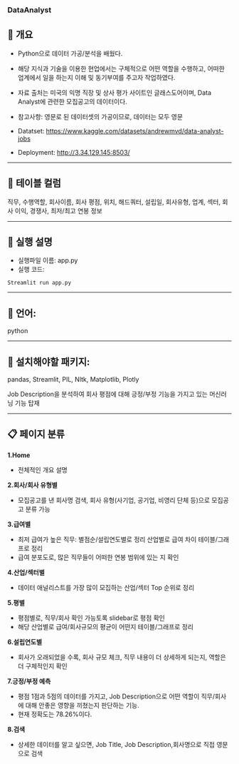 ### DataAnalyst


## 🏦 개요
- Python으로 데이터 가공/분석을 배웠다. 
- 해당 지식과 기술을 이용한 현업에서는 구체적으로 어떤 역할을 수행하고, 어떠한 업계에서 일을 하는지 이해 및 동기부여를 주고자 작업하였다.
- 자료 출처는 미국의 익명 직장 및 상사 평가 사이트인 글래스도어이며, Data Analyst에 관련한 모집공고의 데이터이다. 
- 참고사항: 영문로 된 데이터셋의 가공이므로, 데이터는 모두 영문

- Datatset: https://www.kaggle.com/datasets/andrewmvd/data-analyst-jobs
- Deployment: http://3.34.129.145:8503/

---
## 🚀 테이블 컬럼
직무, 수행역할, 회사이름, 회사 평점, 위치, 해드쿼터, 설립일, 회사유형, 업계, 섹터, 회사 이익, 경쟁사, 최저/최고 연봉 정보

---
## 📝 실행 설명
- 실행파일 이름: app.py
- 실행 코드:

```
Streamlit run app.py
```

---
## 🎨 언어: 
python

---
## 🎨 설치해야할 패키지: 
pandas,
Streamlit,
PIL,
Nltk,
Matplotlib,
Plotly

Job Description을 분석하여 회사 평점에 대해 긍정/부정 기능을 가지고 있는 머신러닝 기능 탑재

---
## 📋 페이지 분류
**1.Home**
- 전체적인 개요 설명
 
**2.회사/회사 유형별**
- 모집공고를 낸 회사명 검색, 회사 유형(사기업, 공기업, 비영리 단체 등)으로 모집공고 분류 가능

**3.급여별**
- 최저 급여가 높은 직무: 별점순/설립연도별로 정리
산업별로 급여 차이 테이블/그래프로 정리
- 급여 분포도로, 많은 직무들이 어떠한 연봉 범위에 있는 지 확인

**4.산업/섹터별**
- 데이터 애널리스트를 가장 많이 모집하는 산업/섹터 Top 순위로 정리

**5.평별**
- 평점별로, 직무/회사 확인 가능토록 slidebar로 평점 확인
- 해당 산업별로 급여/회사규모의 평균이 어떤지 테이블/그래프로 정리

**6.설립연도별**
- 회사가 오래되었을 수록, 회사 규모 체크, 직무 내용이 더 상세하게 되는지, 역할은 더 구체적인지 확인

**7.긍정/부정 예측**
- 평점 1점과 5점의 데이터를 가지고, Job Description으로 어떤 역할이 직무/회사에 대해 안좋은 영향을 끼쳤는지 판단하는 기능.
- 현재 정확도는 78.26%이다.

**8.검색**
- 상세한 데이터를 알고 싶으면, Job Title, Job Description,회사명으로 직접 영문으로 검색
